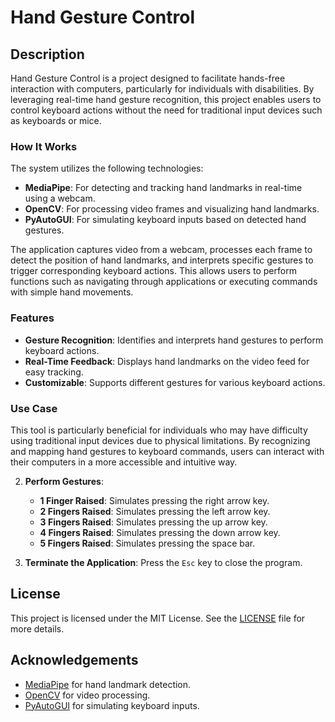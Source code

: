 # Hand Gesture Control

## Description

Hand Gesture Control is a project designed to facilitate hands-free interaction with computers, particularly for individuals with disabilities. By leveraging real-time hand gesture recognition, this project enables users to control keyboard actions without the need for traditional input devices such as keyboards or mice.

### How It Works

The system utilizes the following technologies:

- **MediaPipe**: For detecting and tracking hand landmarks in real-time using a webcam.
- **OpenCV**: For processing video frames and visualizing hand landmarks.
- **PyAutoGUI**: For simulating keyboard inputs based on detected hand gestures.

The application captures video from a webcam, processes each frame to detect the position of hand landmarks, and interprets specific gestures to trigger corresponding keyboard actions. This allows users to perform functions such as navigating through applications or executing commands with simple hand movements.

### Features

- **Gesture Recognition**: Identifies and interprets hand gestures to perform keyboard actions.
- **Real-Time Feedback**: Displays hand landmarks on the video feed for easy tracking.
- **Customizable**: Supports different gestures for various keyboard actions.

### Use Case

This tool is particularly beneficial for individuals who may have difficulty using traditional input devices due to physical limitations. By recognizing and mapping hand gestures to keyboard commands, users can interact with their computers in a more accessible and intuitive way.


2. **Perform Gestures**:
    - **1 Finger Raised**: Simulates pressing the right arrow key.
    - **2 Fingers Raised**: Simulates pressing the left arrow key.
    - **3 Fingers Raised**: Simulates pressing the up arrow key.
    - **4 Fingers Raised**: Simulates pressing the down arrow key.
    - **5 Fingers Raised**: Simulates pressing the space bar.

3. **Terminate the Application**: Press the `Esc` key to close the program.

## License

This project is licensed under the MIT License. See the [LICENSE](LICENSE) file for more details.

## Acknowledgements

- [MediaPipe](https://mediapipe.dev/) for hand landmark detection.
- [OpenCV](https://opencv.org/) for video processing.
- [PyAutoGUI](https://pyautogui.readthedocs.io/en/latest/) for simulating keyboard inputs.
